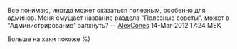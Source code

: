 Все понимаю, иногда может оказаться полезным, особенно для админов. Меня
смущает название раздела "Полезные советы". может в "Администрирование"
запхнуть? -- [AlexCones](User:AlexCones "wikilink") 14-Mar-2012 17:24
MSK

Больше на хаки похоже %)